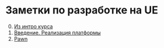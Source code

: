# Заметки по разработке на UE

0. [Из интро курса](Intro/Intro.md)
1. [Введение. Реализация платформы](IntroMainCourse/IntroMainCourse.md)
2. [Pawn](Pawn/Pawn.md)

